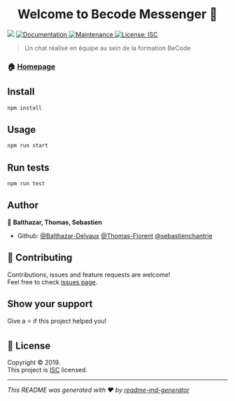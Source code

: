 <h1 align="center">Welcome to Becode Messenger 👋</h1>
<p>
  <img src="https://img.shields.io/badge/version-1.0.0-blue.svg?cacheSeconds=2592000" />
  <a href="https://github.com/Balthazar-Delvaux/BeCodeMessenger#readme">
    <img alt="Documentation" src="https://img.shields.io/badge/documentation-yes-brightgreen.svg" target="_blank" />
  </a>
  <a href="https://github.com/Balthazar-Delvaux/BeCodeMessenger/graphs/commit-activity">
    <img alt="Maintenance" src="https://img.shields.io/badge/Maintained%3F-yes-green.svg" target="_blank" />
  </a>
  <a href="https://github.com/Balthazar-Delvaux/BeCodeMessenger/blob/master/LICENSE">
    <img alt="License: ISC" src="https://img.shields.io/badge/License-ISC-yellow.svg" target="_blank" />
  </a>
</p>

> Un chat réalisé en équipe au sein de la formation BeCode

### 🏠 [Homepage](https://github.com/Balthazar-Delvaux/BeCodeMessenger#readme)

## Install

```sh
npm install
```

## Usage

```sh
npm run start
```

## Run tests

```sh
npm run test
```

## Author

👤 **Balthazar, Thomas, Sebastien**

* Github: [@Balthazar-Delvaux](https://github.com/Balthazar-Delvaux)
[@Thomas-Florent](https://github.com/Thomas-Florent)
[@sebastienchantrie](https://github.com/sebastienchantrie)

## 🤝 Contributing

Contributions, issues and feature requests are welcome!<br />Feel free to check [issues page](https://github.com/Balthazar-Delvaux/BeCodeMessenger/issues).

## Show your support

Give a ⭐️ if this project helped you!

## 📝 License

Copyright © 2019.<br />
This project is [ISC](https://github.com/Balthazar-Delvaux/BeCodeMessenger/blob/master/LICENSE) licensed.

***
_This README was generated with ❤️ by [readme-md-generator](https://github.com/kefranabg/readme-md-generator)_
